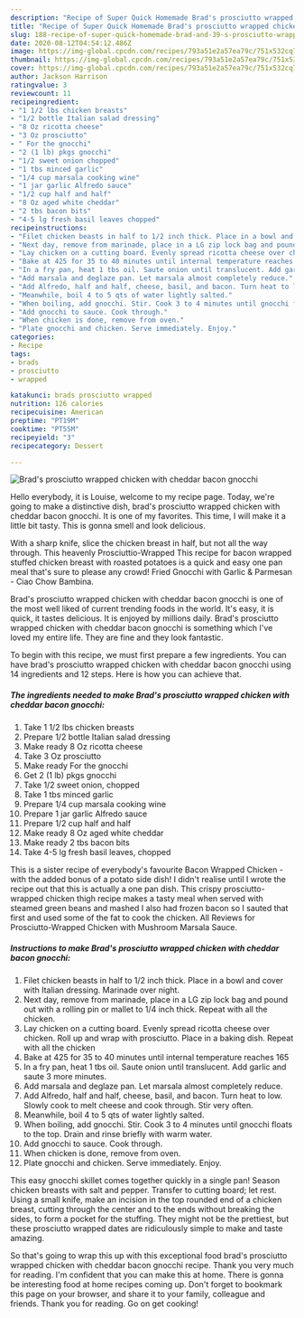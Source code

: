 ```yaml
---
description: "Recipe of Super Quick Homemade Brad's prosciutto wrapped chicken with cheddar bacon gnocchi"
title: "Recipe of Super Quick Homemade Brad's prosciutto wrapped chicken with cheddar bacon gnocchi"
slug: 188-recipe-of-super-quick-homemade-brad-and-39-s-prosciutto-wrapped-chicken-with-cheddar-bacon-gnocchi
date: 2020-08-12T04:54:12.486Z
image: https://img-global.cpcdn.com/recipes/793a51e2a57ea79c/751x532cq70/brads-prosciutto-wrapped-chicken-with-cheddar-bacon-gnocchi-recipe-main-photo.jpg
thumbnail: https://img-global.cpcdn.com/recipes/793a51e2a57ea79c/751x532cq70/brads-prosciutto-wrapped-chicken-with-cheddar-bacon-gnocchi-recipe-main-photo.jpg
cover: https://img-global.cpcdn.com/recipes/793a51e2a57ea79c/751x532cq70/brads-prosciutto-wrapped-chicken-with-cheddar-bacon-gnocchi-recipe-main-photo.jpg
author: Jackson Harrison
ratingvalue: 3
reviewcount: 11
recipeingredient:
- "1 1/2 lbs chicken breasts"
- "1/2 bottle Italian salad dressing"
- "8 Oz ricotta cheese"
- "3 Oz prosciutto"
- " For the gnocchi"
- "2 (1 lb) pkgs gnocchi"
- "1/2 sweet onion chopped"
- "1 tbs minced garlic"
- "1/4 cup marsala cooking wine"
- "1 jar garlic Alfredo sauce"
- "1/2 cup half and half"
- "8 Oz aged white cheddar"
- "2 tbs bacon bits"
- "4-5 lg fresh basil leaves chopped"
recipeinstructions:
- "Filet chicken beasts in half to 1/2 inch thick. Place in a bowl and cover with Italian dressing. Marinade over night."
- "Next day, remove from marinade, place in a LG zip lock bag and pound out with a rolling pin or mallet to 1/4 inch thick. Repeat with all the chicken."
- "Lay chicken on a cutting board. Evenly spread ricotta cheese over chicken. Roll up and wrap with prosciutto. Place in a baking dish. Repeat with all the chicken"
- "Bake at 425 for 35 to 40 minutes until internal temperature reaches 165"
- "In a fry pan, heat 1 tbs oil. Saute onion until translucent. Add garlic and saute 3 more minutes."
- "Add marsala and deglaze pan. Let marsala almost completely reduce."
- "Add Alfredo, half and half, cheese, basil, and bacon. Turn heat to low. Slowly cook to melt cheese and cook through. Stir very often."
- "Meanwhile, boil 4 to 5 qts of water lightly salted."
- "When boiling, add gnocchi. Stir. Cook 3 to 4 minutes until gnocchi floats to the top. Drain and rinse briefly with warm water."
- "Add gnocchi to sauce. Cook through."
- "When chicken is done, remove from oven."
- "Plate gnocchi and chicken. Serve immediately. Enjoy."
categories:
- Recipe
tags:
- brads
- prosciutto
- wrapped

katakunci: brads prosciutto wrapped 
nutrition: 126 calories
recipecuisine: American
preptime: "PT19M"
cooktime: "PT55M"
recipeyield: "3"
recipecategory: Dessert

---
```



![Brad&#39;s prosciutto wrapped chicken with cheddar bacon gnocchi](https://img-global.cpcdn.com/recipes/793a51e2a57ea79c/751x532cq70/brads-prosciutto-wrapped-chicken-with-cheddar-bacon-gnocchi-recipe-main-photo.jpg)

Hello everybody, it is Louise, welcome to my recipe page. Today, we're going to make a distinctive dish, brad&#39;s prosciutto wrapped chicken with cheddar bacon gnocchi. It is one of my favorites. This time, I will make it a little bit tasty. This is gonna smell and look delicious.

With a sharp knife, slice the chicken breast in half, but not all the way through. This heavenly Prosciuttio-Wrapped This recipe for bacon wrapped stuffed chicken breast with roasted potatoes is a quick and easy one pan meal that&#39;s sure to please any crowd! Fried Gnocchi with Garlic &amp; Parmesan - Ciao Chow Bambina.

Brad&#39;s prosciutto wrapped chicken with cheddar bacon gnocchi is one of the most well liked of current trending foods in the world. It's easy, it is quick, it tastes delicious. It is enjoyed by millions daily. Brad&#39;s prosciutto wrapped chicken with cheddar bacon gnocchi is something which I've loved my entire life. They are fine and they look fantastic.


To begin with this recipe, we must first prepare a few ingredients. You can have brad&#39;s prosciutto wrapped chicken with cheddar bacon gnocchi using 14 ingredients and 12 steps. Here is how you can achieve that.

<!--inarticleads1-->

##### The ingredients needed to make Brad&#39;s prosciutto wrapped chicken with cheddar bacon gnocchi:

1. Take 1 1/2 lbs chicken breasts
1. Prepare 1/2 bottle Italian salad dressing
1. Make ready 8 Oz ricotta cheese
1. Take 3 Oz prosciutto
1. Make ready  For the gnocchi
1. Get 2 (1 lb) pkgs gnocchi
1. Take 1/2 sweet onion, chopped
1. Take 1 tbs minced garlic
1. Prepare 1/4 cup marsala cooking wine
1. Prepare 1 jar garlic Alfredo sauce
1. Prepare 1/2 cup half and half
1. Make ready 8 Oz aged white cheddar
1. Make ready 2 tbs bacon bits
1. Take 4-5 lg fresh basil leaves, chopped


This is a sister recipe of everybody&#39;s favourite Bacon Wrapped Chicken - with the added bonus of a potato side dish! I didn&#39;t realise until I wrote the recipe out that this is actually a one pan dish. This crispy prosciutto-wrapped chicken thigh recipe makes a tasty meal when served with steamed green beans and mashed I also had frozen bacon so I sauted that first and used some of the fat to cook the chicken. All Reviews for Prosciutto-Wrapped Chicken with Mushroom Marsala Sauce. 

<!--inarticleads2-->

##### Instructions to make Brad&#39;s prosciutto wrapped chicken with cheddar bacon gnocchi:

1. Filet chicken beasts in half to 1/2 inch thick. Place in a bowl and cover with Italian dressing. Marinade over night.
1. Next day, remove from marinade, place in a LG zip lock bag and pound out with a rolling pin or mallet to 1/4 inch thick. Repeat with all the chicken.
1. Lay chicken on a cutting board. Evenly spread ricotta cheese over chicken. Roll up and wrap with prosciutto. Place in a baking dish. Repeat with all the chicken
1. Bake at 425 for 35 to 40 minutes until internal temperature reaches 165
1. In a fry pan, heat 1 tbs oil. Saute onion until translucent. Add garlic and saute 3 more minutes.
1. Add marsala and deglaze pan. Let marsala almost completely reduce.
1. Add Alfredo, half and half, cheese, basil, and bacon. Turn heat to low. Slowly cook to melt cheese and cook through. Stir very often.
1. Meanwhile, boil 4 to 5 qts of water lightly salted.
1. When boiling, add gnocchi. Stir. Cook 3 to 4 minutes until gnocchi floats to the top. Drain and rinse briefly with warm water.
1. Add gnocchi to sauce. Cook through.
1. When chicken is done, remove from oven.
1. Plate gnocchi and chicken. Serve immediately. Enjoy.


This easy gnocchi skillet comes together quickly in a single pan! Season chicken breasts with salt and pepper. Transfer to cutting board; let rest. Using a small knife, make an incision in the top rounded end of a chicken breast, cutting through the center and to the ends without breaking the sides, to form a pocket for the stuffing. They might not be the prettiest, but these prosciutto wrapped dates are ridiculously simple to make and taste amazing. 

So that's going to wrap this up with this exceptional food brad&#39;s prosciutto wrapped chicken with cheddar bacon gnocchi recipe. Thank you very much for reading. I'm confident that you can make this at home. There is gonna be interesting food at home recipes coming up. Don't forget to bookmark this page on your browser, and share it to your family, colleague and friends. Thank you for reading. Go on get cooking!
